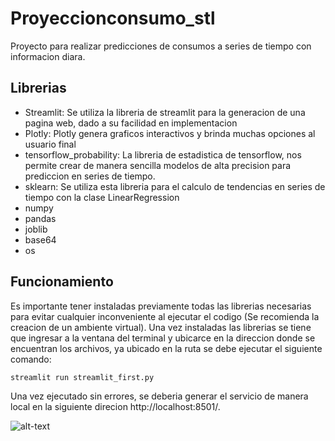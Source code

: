 # Proyeccionconsumo_stl
Proyecto para realizar predicciones de consumos a series de tiempo con informacion diara.

## Librerias 
- Streamlit: Se utiliza la libreria de streamlit para la generacion de una pagina web, dado a su facilidad en implementacion
- Plotly: Plotly genera graficos interactivos y brinda muchas opciones al usuario final
- tensorflow_probability: La libreria de estadistica de tensorflow, nos permite crear de manera sencilla modelos de alta precision para prediccion en series de tiempo.
- sklearn: Se utiliza esta libreria para el calculo de tendencias en series de tiempo con la clase LinearRegression
- numpy
- pandas
- joblib
- base64
- os

## Funcionamiento

Es importante tener instaladas previamente todas las librerias necesarias para evitar cualquier inconveniente al ejecutar el codigo (Se recomienda la creacion de un ambiente virtual).
Una vez instaladas las librerias se tiene que ingresar a la ventana del terminal y ubicarce en la direccion donde se encuentran los archivos, ya ubicado en la ruta se debe ejecutar el siguiente comando:
```Python
streamlit run streamlit_first.py
```
Una vez ejecutado sin errores, se deberia generar el servicio de manera local en la siguiente direcion http://localhost:8501/.

![alt-text](link)
